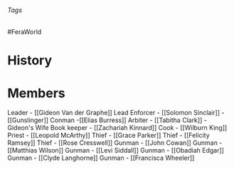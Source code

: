 ###### Tags

#FeraWorld

# History

# Members
Leader - [[Gideon Van der Graphe]]
Lead Enforcer - [[Solomon Sinclair]] - [[Gunslinger]]
Conman -[[Elias Burress]]
Arbiter - [[Tabitha Clark]] - Gideon's Wife
Book keeper - [[Zachariah Kinnard]]
Cook - [[Wilburn King]]
Priest - [[Leopold McArthy]]
Thief - [[Grace Parker]]
Thief - [[Felicity Ramsey]]
Thief - [[Rose Cresswell]]
Gunman - [[John Cowan]]
Gunman - [[Matthias Wilson]]
Gunman - [[Levi Siddall]]
Gunman - [[Obadiah Edgar]]
Gunman - [[Clyde Langhorne]]
Gunman - [[Francisca Wheeler]]
